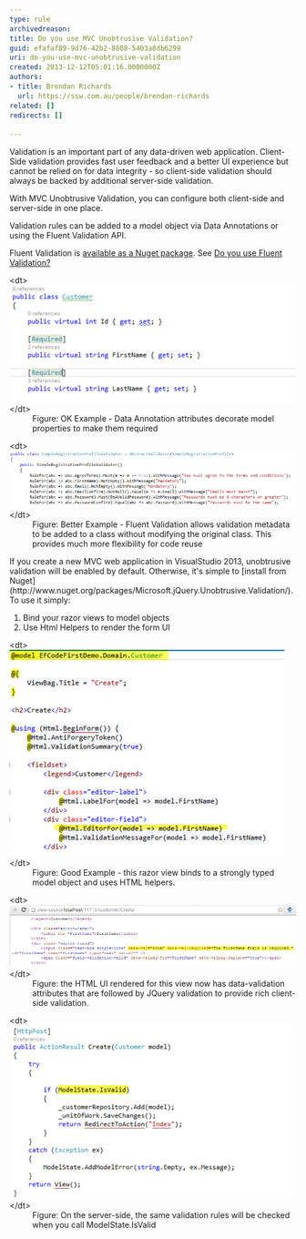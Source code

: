 ```yaml
---
type: rule
archivedreason: 
title: Do you use MVC Unobtrusive Validation?
guid: efafaf89-9d76-42b2-8808-5403a8db6299
uri: do-you-use-mvc-unobtrusive-validation
created: 2013-12-12T05:01:16.0000000Z
authors:
- title: Brendan Richards
  url: https://ssw.com.au/people/brendan-richards
related: []
redirects: []

---
```


Validation is an important part of any data-driven web application. Client-Side validation provides fast user feedback and a better UI experience but cannot be relied on for data integrity - so client-side validation should always be backed by additional server-side validation.

With MVC Unobtrusive Validation, you can configure both client-side and server-side in one place.

<!--endintro-->

Validation rules can be added to a model object via Data Annotations or using the Fluent Validation API.

Fluent Validation is [available as a Nuget package](http://www.nuget.org/packages/FluentValidation/). See [Do you use Fluent Validation?](/_layouts/15/FIXUPREDIRECT.ASPX?WebId=3dfc0e07-e23a-4cbb-aac2-e778b71166a2&TermSetId=07da3ddf-0924-4cd2-a6d4-a4809ae20160&TermId=fd57ceac-c551-44dc-b7c3-e6c348919f0d)
<dl class="image">&lt;dt&gt;<img src="DataAttributes.png" alt="DataAttributes.png">&lt;/dt&gt;<dd>Figure: OK Example - Data Annotation attributes decorate model properties to make them required</dd></dl><dl class="image">&lt;dt&gt;<img src="FluentValidation.png" alt="FluentValidation.png" style="width:650px;">&lt;/dt&gt;<dd>Figure: Better Example - Fluent Validation allows validation metadata to be added to a class without modifying the original class.  This provides much more flexibility for code reuse</dd></dl>
If you create a new MVC web application in VisualStudio 2013, unobtrusive validation will be enabled by default. Otherwise, it's simple to [install from Nuget](http://www.nuget.org/packages/Microsoft.jQuery.Unobtrusive.Validation/). To use it simply:

1. Bind your razor views to model objects
2. Use Html Helpers to render the form UI

<dl class="goodImage"> &lt;dt&gt;<img src="view.png" alt="view.png">&lt;/dt&gt;<dd>Figure: Good Example - this razor view binds to a strongly typed model object and uses HTML helpers.</dd></dl><dl class="image">&lt;dt&gt;<img src="Html.png" alt="Html.png" style="width:650px;">&lt;/dt&gt;<dd>Figure: the HTML UI rendered for this view now has data-validation attributes that are followed by JQuery validation to provide rich client-side validation.</dd></dl><dl class="image">&lt;dt&gt;<img src="SaveAction.png" alt="SaveAction.png">&lt;/dt&gt;<dd>Figure: On the server-side, the same validation rules will be checked when you call ModelState.IsValid</dd></dl>
